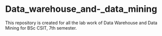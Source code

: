 # Data_warehouse_and-_data_mining
This repository is created for all the lab work of Data Warehouse and Data Mining for BSc CSIT, 7th semester.
